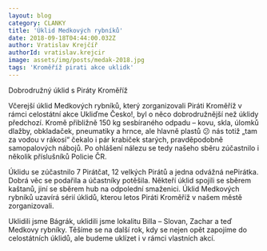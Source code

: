 ```yaml
---
layout: blog
category: CLANKY
title: 'Úklid Medkových rybníků'
date: 2018-09-18T04:44:00.032Z
author: Vratislav Krejčíř
authorId: vratislav.krejcir
image: assets/img/posts/medak-2018.jpg
tags: 'Kroměříž pirati akce uklidk'
---
```


Dobrodružný úklid s Piráty Kroměříž

Včerejší úklid Medkových rybníků, který zorganizovali Piráti Kroměříž v rámci celostátní akce Ukliďme Česko!, byl o něco dobrodružnější než úklidy předchozí. 
Kromě přibližně 150 kg sesbíraného odpadu – kovu, skla, úlomků dlažby, obkladaček, pneumatiky a hrnce, ale hlavně plastů 😕 nás totiž „tam za vodou v rákosí“ čekalo i pár krabiček starých, pravděpodobně samopalových nábojů. Po ohlášení nálezu se tedy našeho sběru zúčastnilo i několik příslušníků Policie ČR.

Úklidu se zúčastnilo 7 Pirátčat, 12 velkých Pirátů a jedna odvážná nePirátka. Dobrá věc se podařila a účastníky potěšila. Někteří úklid spojili se sběrem kaštanů, jiní se sběrem hub na odpolední smaženici. Úklid Medkových rybníků uzavírá sérií úklidů, kterou letos Piráti Kroměříž v našem městě zorganizovali. 

Uklidili jsme Bágrák, uklidili jsme lokalitu Billa – Slovan, Zachar a teď Medkovy rybníky. Těšíme se na další rok, kdy se nejen opět zapojíme do celostátních úklidů, ale budeme uklízet i v rámci vlastních akcí.
